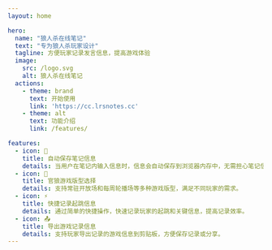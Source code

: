 ```yaml
---
layout: home

hero:
  name: "狼人杀在线笔记"
  text: "专为狼人杀玩家设计"
  tagline: 方便玩家记录发言信息，提高游戏体验
  image:
    src: /logo.svg
    alt: 狼人杀在线笔记
  actions:
    - theme: brand
      text: 开始使用
      link: 'https://cc.lrsnotes.cc'
    - theme: alt
      text: 功能介绍
      link: /features/

features:
  - icon: 💾
    title: 自动保存笔记信息
    details: 当用户在笔记内输入信息时，信息会自动保存到浏览器内存中，无需担心笔记信息丢失。
  - icon: 📜
    title: 官狼游戏版型选择
    details: 支持常驻开放场和每周轮播场等多种游戏版型，满足不同玩家的需求。
  - icon: ⚡
    title: 快捷记录起跳信息
    details: 通过简单的快捷操作，快速记录玩家的起跳和关键信息，提高记录效率。
  - icon: 📤
    title: 导出游戏记录信息
    details: 支持玩家导出记录的游戏信息到剪贴板，方便保存记录或分享。
---
```


<style>
.dark .VPHero .image-src {
  content: url(./public/logo-dark.svg);
}
</style>